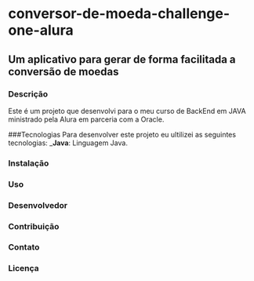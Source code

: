 # conversor-de-moeda-challenge-one-alura

## Um aplicativo para gerar de forma facilitada a conversão de moedas

### Descrição
Este é um projeto que desenvolvi para o meu curso de BackEnd em JAVA ministrado pela Alura em parceria com a Oracle.

###Tecnologias
Para desenvolver este projeto eu ultilizei as seguintes tecnologias:
_**Java**: Linguagem Java.

### Instalação

### Uso

### Desenvolvedor

### Contribuição

### Contato   

### Licença
